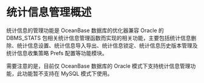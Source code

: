 统计信息管理概述 
=============================

统计信息的管理功能是 OceanBase 数据库的优化器兼容 Oracle 的 DBMS_STATS 包相关统计信息管理函数而实现的相关功能，主要包括统计信息删除、统计信息设置、统计信息导入导出、统计信息锁定、统计信息历史版本管理及统计信息收集策略 Prefs 配置等功能模块。

需要注意的是，目前仅 OceanBase 数据库的 Oracle 模式下支持统计信息管理功能，此功能暂不支持在 MySQL 模式下使用。
